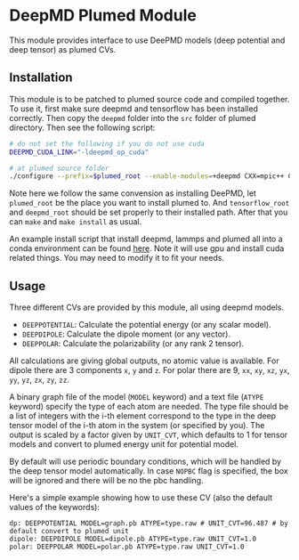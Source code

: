 # DeepMD Plumed Module

This module provides interface to use DeePMD models (deep potential and deep tensor) as plumed CVs. 

## Installation

This module is to be patched to plumed source code and compiled together. 
To use it, first make sure deepmd and tensorflow has been installed correctly. Then copy the `deepmd` folder into the `src` folder of plumed directory. 
Then see the following script:
```bash
# do not set the following if you do not use cuda
DEEPMD_CUDA_LINK="-ldeepmd_op_cuda"

# at plumed source folder
./configure --prefix=$plumed_root --enable-modules=+deepmd CXX=mpic++ CXXFLAGS="-DHIGH_PREC -O3 -I${tensorflow_root}/include -I${deepmd_root}/include -L${tensorflow_root}/lib -L${deepmd_root}/lib -Wl,--no-as-needed -ldeepmd_op ${DEEPMD_CUDA_LINK} -lrt -ldeepmd -ldeepmd_cc -ltensorflow_cc -ltensorflow_framework -Wl,-rpath=${tensorflow_root}/lib -Wl,-rpath=${deepmd_root}/lib -Wl,-rpath-link=${tensorflow_root}/lib -Wl,-rpath-link=${deepmd_root}/lib"
```
Note here we follow the same convension as installing DeePMD, let `plumed_root` be the place you want to install plumed to. 
And `tensorflow_root` and `deepmd_root` should be set properly to their installed path.
After that you can `make` and `make install` as usual.

An example install script that install deepmd, lammps and plumed all into a conda environment can be found [here](./install_with_conda.sh). Note it will use gpu and install cuda related things. You may need to modify it to fit your needs.

## Usage

Three different CVs are provided by this module, all using deepmd models.
- `DEEPPOTENTIAL`: Calculate the potential energy (or any scalar model).
- `DEEPDIPOLE`: Calculate the dipole moment (or any vector).
- `DEEPPOLAR`: Calculate the polarizability (or any rank 2 tensor).

All calculations are giving global outputs, no atomic value is available. 
For dipole there are 3 components `x`, `y` and `z`.
For polar there are 9, `xx`, `xy`, `xz`, `yx`, `yy`, `yz`, `zx`, `zy`, `zz`.

A binary graph file of the model (`MODEL` keyword) and 
a text file (`ATYPE` keyword) specify the type of each atom are needed.
The type file should be a list of integers with the i-th element correspond to the type 
in the deep tensor model of the i-th atom in the system (or specified by you).
The output is scaled by a factor given by `UNIT_CVT`, 
which defaults to 1 for tensor models and convert to plumed energy unit for potential model.

By default will use periodic boundary conditions, which will be handled by 
the deep tensor model automatically. In case `NOPBC` flag is specified, the box
will be ignored and there will be no the pbc handling.

Here's a simple example showing how to use these CV (also the default values of the keywords):
```
dp: DEEPPOTENTIAL MODEL=graph.pb ATYPE=type.raw # UNIT_CVT=96.487 # by default convert to plumed unit
dipole: DEEPDIPOLE MODEL=dipole.pb ATYPE=type.raw UNIT_CVT=1.0
polar: DEEPPOLAR MODEL=polar.pb ATYPE=type.raw UNIT_CVT=1.0
```
